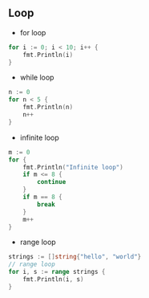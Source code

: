 ## Loop
- for loop
```go
for i := 0; i < 10; i++ {
    fmt.Println(i)
}
```
- while loop
```go
n := 0
for n < 5 {
    fmt.Println(n)
    n++
}
```
- infinite loop
```go
m := 0
for {
    fmt.Println("Infinite loop")
    if m <= 8 {
        continue
    }
    if m == 8 {
        break
    }
    m++
}
```
- range loop
```go
strings := []string{"hello", "world"}
// range loop
for i, s := range strings {
    fmt.Println(i, s)
}
```
